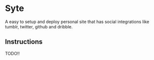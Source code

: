 # Syte

A easy to setup and deploy personal site that has social integrations like tumblr, twitter, github and dribble.


## Instructions

TODO!!


